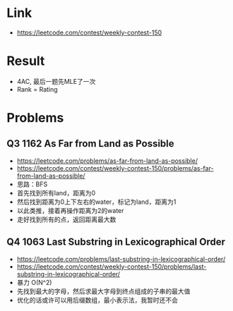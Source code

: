 # Link
- https://leetcode.com/contest/weekly-contest-150

# Result
- 4AC, 最后一题先MLE了一次
- Rank
= Rating

# Problems

## Q3 1162 As Far from Land as Possible
- https://leetcode.com/problems/as-far-from-land-as-possible/
- https://leetcode.com/contest/weekly-contest-150/problems/as-far-from-land-as-possible/
- 思路：BFS
- 首先找到所有land，距离为0
- 然后找到距离为0上下左右的water，标记为land，距离为1
- 以此类推，接着再操作距离为2的water
- 走好找到所有的点，返回距离最大数

## Q4 1063 Last Substring in Lexicographical Order
- https://leetcode.com/problems/last-substring-in-lexicographical-order/
- https://leetcode.com/contest/weekly-contest-150/problems/last-substring-in-lexicographical-order/
- 暴力 O(N^2)
- 先找到最大的字母，然后求最大字母到终点组成的子串的最大值
- 优化的话或许可以用后缀数组，最小表示法，我暂时还不会